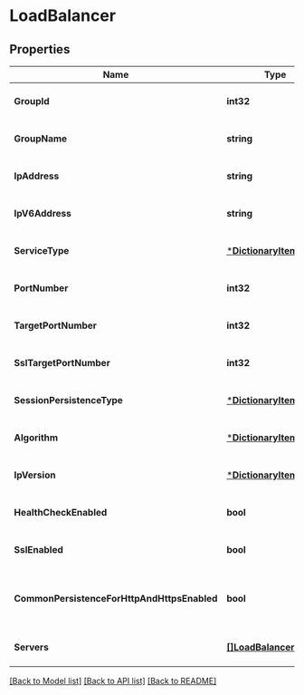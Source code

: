 # LoadBalancer

## Properties
Name | Type | Description | Notes
------------ | ------------- | ------------- | -------------
**GroupId** | **int32** | Group id | [optional] [default to null]
**GroupName** | **string** | Group name | [optional] [default to null]
**IpAddress** | **string** | IPv4 address | [optional] [default to null]
**IpV6Address** | **string** | IPv6 address | [optional] [default to null]
**ServiceType** | [***DictionaryItem**](DictionaryItem.md) | Service type (HTTP, SMTP, Port...) | [optional] [default to null]
**PortNumber** | **int32** | Port number for \&quot;Port\&quot; service type | [optional] [default to null]
**TargetPortNumber** | **int32** | Port number for \&quot;TargetPort\&quot; service type | [optional] [default to null]
**SslTargetPortNumber** | **int32** | Ssl port number for \&quot;TargetPort\&quot; service type | [optional] [default to null]
**SessionPersistenceType** | [***DictionaryItem**](DictionaryItem.md) | Session persistence type | [optional] [default to null]
**Algorithm** | [***DictionaryItem**](DictionaryItem.md) | Algorithm | [optional] [default to null]
**IpVersion** | [***DictionaryItem**](DictionaryItem.md) | IP version | [optional] [default to null]
**HealthCheckEnabled** | **bool** | Is health check enabled | [optional] [default to null]
**SslEnabled** | **bool** | Is ssl enabled (only for \&quot;HTTP\&quot; service type) | [optional] [default to null]
**CommonPersistenceForHttpAndHttpsEnabled** | **bool** | Is common persistence for HTTP and HTTPS enabled (only for \&quot;HTTP\&quot; service type) | [optional] [default to null]
**Servers** | [**[]LoadBalancerServer**](LoadBalancerServer.md) | Services | [optional] [default to null]

[[Back to Model list]](../README.md#documentation-for-models) [[Back to API list]](../README.md#documentation-for-api-endpoints) [[Back to README]](../README.md)


